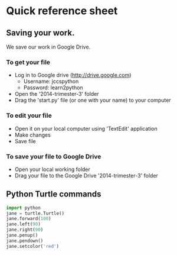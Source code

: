 # Quick reference sheet

## Saving your work.

We save our work in Google Drive.

### To get your file

- Log in to Google drive (http://drive.google.com)
    - Username: jccspython
    - Password: learn2python
- Open the '2014-trimester-3' folder
- Drag the 'start.py' file (or one with your name) to your computer

### To edit your file
- Open it on your local computer using 'TextEdit' application
- Make changes
- Save file

### To save your file to Google Drive
- Open your local working folder
- Drag your file to the Google Drive '2014-trimester-3' folder


## Python Turtle commands
```python
import python
jane = turtle.Turtle()
jane.forward(100)
jane.left(90)
jane.right(90)
jane.penup()
jane.pendown()
jane.setcolor('red')
```
